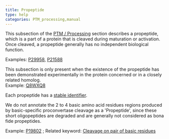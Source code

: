 ```yaml
---
title: Propeptide
type: help
categories: PTM_processing,manual
---
```


This subsection of the [PTM / Processing](https://www.uniprot.org/help/ptm_processing_section) section describes a propeptide, which is a part of a protein that is cleaved during maturation or activation. Once cleaved, a propeptide generally has no independent biological function.

Examples: [P29958](https://www.uniprot.org/uniprotkb/P29958#ptm_processing), [P21588](https://www.uniprot.org/uniprotkb/P21588#ptm_processing)

This subsection is only present when the existence of the propeptide has been demonstrated experimentally in the protein concerned or in a closely related homolog.  
Example: [Q8WXQ8](https://www.uniprot.org/uniprotkb/Q8WXQ8#ptm_processing)

Each propeptide has a [stable identifier](https://www.uniprot.org/help/sequence_annotation#annotation_id).

We do not annotate the 2 to 4 basic amino acid residues regions produced by basic-specific proconvertase cleavage as a 'Propeptide', since these short oligopeptides are degraded and are generally not considered as bona fide propeptides.

Example: [P19802](https://www.uniprot.org/uniprotkb/P19802#ptm_processing) ; Related keyword: [Cleavage on pair of basic residues](https://www.uniprot.org/keywords/165)
